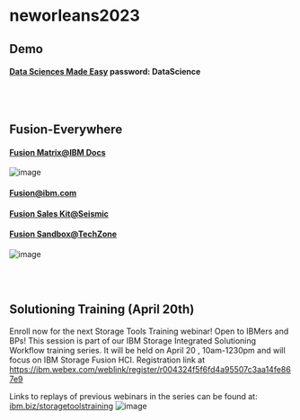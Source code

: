 # neworleans2023


## Demo

#### [Data Sciences Made Easy](https://www.figma.com/proto/Nu7E6ruj3xmuxuQaKzkB0B/Data-Sciences-Made-Easy?page-id=2512%3A6369&node-id=4315%3A608&viewport=108%2C-3629%2C0.18&scaling=contain&starting-point-node-id=4315%3A608)  password: DataScience

<BR>
  <BR>
    
    
## Fusion-Everywhere

#### [Fusion Matrix@IBM Docs](https://www.ibm.com/docs/en/storage-fusion/2.5?topic=services-storage-fusion-support-matrix)
![image](https://user-images.githubusercontent.com/38366661/231650860-aaeee8e5-61fe-4f3b-b39a-ed80f0e34276.png)

#### [Fusion@ibm.com](https://www.ibm.com/products/storage-fusion)
#### [Fusion Sales Kit@Seismic](https://ibm.seismic.com/Link/Content/DCgFfq4m3dm9MG7BgD3X6qP7dHWd)
#### [Fusion Sandbox@TechZone](https://techzone.ibm.com/collection/ibm-spectrum-fusion)
![image](https://user-images.githubusercontent.com/38366661/231650198-39c079df-dfcb-4acb-9188-c87919f87294.png)


<BR>
  <BR>
    
## Solutioning Training (April 20th)
Enroll now for the next Storage Tools Training webinar!  Open to IBMers and BPs! This session is part of our IBM Storage Integrated Solutioning Workflow training series.  It will be held on April 20 , 10am-1230pm and will focus on IBM Storage Fusion HCI. Registration link at https://ibm.webex.com/weblink/register/r004324f5f6fd4a95507c3aa14fe867e9 

Links to replays of previous webinars in the series can be found at: [ibm.biz/storagetoolstraining](https://ibm.biz/storagetoolstraining)
![image](https://user-images.githubusercontent.com/38366661/231650585-055a4e48-ca43-478c-96ac-786f95c79837.png)


